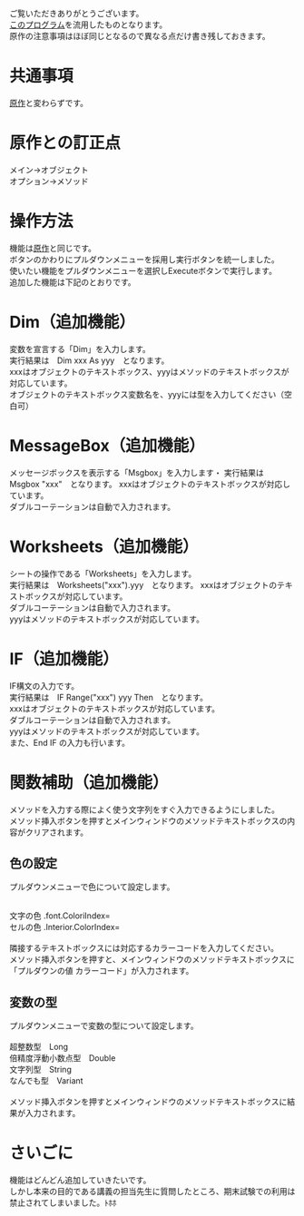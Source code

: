 ご覧いただきありがとうございます。<br>
<a href=https://github.com/matsukz/VBA/>このプログラム</a>を流用したものとなります。<br>
原作の注意事項はほぼ同じとなるので異なる点だけ書き残しておきます。

# 共通事項
<a href=https://github.com/matsukz/VBA/>原作</a>と変わらずです。<br>

# 原作との訂正点
メイン→オブジェクト<br>
オプション→メソッド

# 操作方法
機能は<a href=https://github.com/matsukz/VBA>原作</a>と同じです。<br>
ボタンのかわりにプルダウンメニューを採用し実行ボタンを統一しました。<br>
使いたい機能をプルダウンメニューを選択しExecuteボタンで実行します。<br>
追加した機能は下記のとおりです。

# Dim（追加機能）
変数を宣言する「Dim」を入力します。<br>
実行結果は　Dim xxx As yyy　となります。<br>
xxxはオブジェクトのテキストボックス、yyyはメソッドのテキストボックスが対応しています。<br>
オブジェクトのテキストボックス変数名を、yyyには型を入力してください（空白可）

# MessageBox（追加機能）
メッセージボックスを表示する「Msgbox」を入力します・
実行結果は　Msgbox "xxx"　となります。
xxxはオブジェクトのテキストボックスが対応しています。<br>
ダブルコーテーションは自動で入力されます。
# Worksheets（追加機能）
シートの操作である「Worksheets」を入力します。<br>
実行結果は　Worksheets("xxx").yyy　となります。
xxxはオブジェクトのテキストボックスが対応しています。<br>
ダブルコーテーションは自動で入力されます。<br>
yyyはメソッドのテキストボックスが対応しています。<br>

# IF（追加機能）
IF構文の入力です。<br>
実行結果は　IF Range("xxx") yyy Then　となります。<br>
xxxはオブジェクトのテキストボックスが対応しています。<br>
ダブルコーテーションは自動で入力されます。<br>
yyyはメソッドのテキストボックスが対応しています。<br>
また、End IF の入力も行います。<br>
# 関数補助（追加機能）
メソッドを入力する際によく使う文字列をすぐ入力できるようにしました。<br>
メソッド挿入ボタンを押すとメインウィンドウのメソッドテキストボックスの内容がクリアされます。
## 色の設定
プルダウンメニューで色について設定します。<br>

<br>
文字の色  .font.ColoriIndex=  <br>
セルの色  .Interior.ColorIndex=<br>
<br>
隣接するテキストボックスには対応するカラーコードを入力してください。<br>
メソッド挿入ボタンを押すと、メインウィンドウのメソッドテキストボックスに「プルダウンの値 カラーコード」が入力されます。<br>

## 変数の型
プルダウンメニューで変数の型について設定します。<br>
<br>
超整数型　Long<br>
倍精度浮動小数点型　Double<br>
文字列型　String<br>
なんでも型　Variant<br>
<br>
メソッド挿入ボタンを押すとメインウィンドウのメソッドテキストボックスに結果が入力されます。

# さいごに
機能はどんどん追加していきたいです。<br>
しかし本来の目的である講義の担当先生に質問したところ、期末試験での利用は禁止されてしまいました。ﾄﾎﾎ
